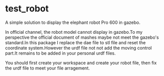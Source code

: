 # test_robot
A simple solution to display the elephant robot Pro 600 in gazebo.

In official channel, the robot model cannot display in gazebo.To my perspective the official document of mashes maybe not meet the gazebo's standard.In this package I replace the dae file to stl file and reset the coordinate system.However the urdf file not not add the moving control part.It remains to be added in your personal urdf files.

You should first create your workspace and create your robot file, then fix the urdf file to meet your file arragement.
